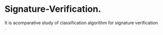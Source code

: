 # Signature-Verification.

It is acomparative study of classification algorithm for signature verification .

